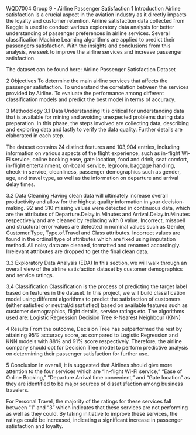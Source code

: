 WQD7004 Group 9 - Airline Passenger Satisfaction
1 Introduction
Airline satisfaction is a crucial aspect in the aviation industry as it directly impacts the loyalty and customer retention. Airline satisfaction data collected from Kaggle is used to conduct various exploratory data analysis for better understanding of passenger preferences in airline services. Several classification Machine Learning algorithms are applied to predict their passengers satisfaction. With the insights and conclusions from this analysis, we seek to improve the airline services and increase passenger satisfaction.

The dataset can be found here: Airline Passenger Satisfaction Dataset

2 Objectives
To determine the main airline services that affects the passenger satisfaction.
To understand the correlation between the services provided by Airline.
To evaluate the performance among different classification models and predict the best model in terms of accuracy.

3 Methodology
3.1 Data Understanding
It is critical for understanding data that is available for mining and avoiding unexpected problems during data preparation. In this phase, the steps involved are collecting data, describing and exploring data and lastly to verify the data quality. Further details are elaborated in each step.

The dataset contains 24 distinct features and 103,904 entries, including information on various aspects of the flight experience, such as in-flight Wi-Fi service, online booking ease, gate location, food and drink, seat comfort, in-flight entertainment, on-board service, legroom, baggage handling, check-in service, cleanliness, passenger demographics such as gender, age, and travel type, as well as the information on departure and arrival delay times.

3.2 Data Cleaning
Having clean data will ultimately increase overall productivity and allow for the highest quality information in your decision-making. 92 and 310 missing values were detected in continuous data, which are the attributes of Departure.Delay.in.Minutes and Arrival.Delay.in.Minutes respectively and are cleaned by replacing with 0 value. Incorrect, misspell and structural error values are detected in nominal values such as Gender, Customer.Type, Type.of.Travel and Class attributes. Incorrect values are found in the ordinal type of attributes which are fixed using imputation method. All noisy data are cleaned, formatted and renamed accordingly. Irrelevant attributes are dropped to get the final clean data.

3.3 Exploratory Data Analysis (EDA)
In this section, we will walk through an overall view of the airline satisfaction dataset by customer demographics and service ratings.

3.4 Classification
Classification is the process of predicting the target label based on features in the dataset. In this project, we will build classification model using different algorithms to predict the satisfaction of customers (either satisfied or neutral/dissatisfied) based on available features such as customer demographics, flight details, service ratings etc. The algorithms used are:
Logistic Regression
Decision Tree
K-Nearest Neighbour (KNN)

4 Results
From the outcome, Decision Tree has outperformed the rest by attaining 95% accuracy score, as compared to Logistic Regression and KNN models with 88% and 91% score respectively.
Therefore, the airline company should opt for Decision Tree model to perform predictive analysis on determining their passenger satisfaction for further use.

5 Conclusion
In overall, it is suggested that Airlines should give more attention to the four services which are “In-flight Wi-Fi service,” “Ease of Online Booking,” “Departure Arrival time convenient,” and “Gate location” as they are identified to be major sources of dissatisfaction among business travelers.

For Personal Travel, the majority of the ratings for these services fall between “1” and “3” which indicates that these services are not performing as well as they could. By taking initiative to improve these services, the ratings could be increased, indicating a significant increase in passenger satisfaction and loyalty.

